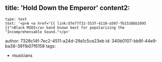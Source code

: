 title: 'Hold Down the Emperor'
content2:
  -
    type: text
    text: '<p>A <a href="{{ link:d7e77f32-553f-4110-a507-fb1538bb1095 }}">Black MIDI</a> band known best for popularizing the "Incomprehensable Sound."</p>'
author: 7328c14f-7ec2-4511-a24d-29a1c5ce23eb
id: 340b0107-bb8f-44e9-ba38-3911b07f6158
tags:
  - musicians
